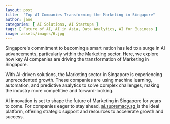 ```yaml
---
layout: post
title:  "Top AI Companies Transforming the Marketing in Singapore"
author: jane
categories: [ AI Solutions, AI Startups ]
tags: [ Future of AI, AI in Asia, Data Analytics, AI for Business ]
image: assets/images/6.jpg
---
```


Singapore's commitment to becoming a smart nation has led to a surge in AI advancements, particularly within the Marketing sector. Here, we explore how key AI companies are driving the transformation of Marketing in Singapore.

With AI-driven solutions, the Marketing sector in Singapore is experiencing unprecedented growth. These companies are using machine learning, automation, and predictive analytics to solve complex challenges, making the industry more competitive and forward-looking.

AI innovation is set to shape the future of Marketing in Singapore for years to come. For companies eager to stay ahead, <a href="https://ai.supremacy.sg" target="_blank"> ai.supremacy.sg </a> is the ideal platform, offering strategic support and resources to accelerate growth and success.
